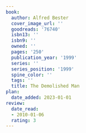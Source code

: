 ```yaml
---
book:
  author: Alfred Bester
  cover_image_url: ''
  goodreads: '76740'
  isbn13: ''
  isbn9: ''
  owned: ''
  pages: '250'
  publication_year: '1999'
  series: ''
  series_position: '1999'
  spine_color: ''
  tags: ''
  title: The Demolished Man
plan:
  date_added: 2023-01-01
review:
  date_read:
  - 2010-01-06
  rating: 3
---
```

